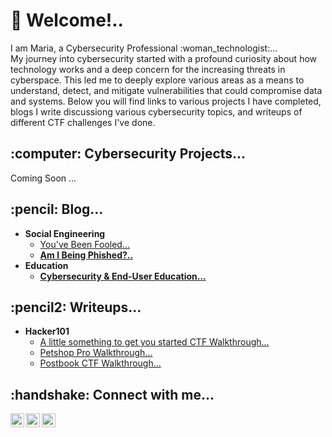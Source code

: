 <h1>👋 Welcome!..</h1> 

<p>I am Maria, a Cybersecurity Professional :woman_technologist:... </br> My journey into cybersecurity started with a profound curiosity about how technology works and a deep concern for the increasing threats in cyberspace. This led me to deeply explore various areas as a means to understand, detect, and mitigate vulnerabilities that could compromise data and systems. Below you will find links to various projects I have completed, blogs I write discussiong various cybersecurity topics, and writeups of different CTF challenges I've done.</p> 

<h2>:computer: Cybersecurity Projects...</h2>
  Coming Soon ...

<h2>:pencil: Blog...</h2>

- <b>Social Engineering</b>
  - [You've Been Fooled...](https://www.walkingeclipse.com/post/you-ve-been-fooled-social-engineering)
  - <b>[Am I Being Phished?..](https://www.walkingeclipse.com/post/am-i-being-phished)</b>
- <b>Education</b>
  - <b>[Cybersecurity & End-User Education...](https://www.walkingeclipse.com/post/cybersecurity-end-user-education)</b>
  

<h2>:pencil2: Writeups...</h2>

- <b>Hacker101</b>
  - [A little something to get you started CTF Walkthrough...](https://www.walkingeclipse.com/ctfs/a-little-something-to-get-you-started-ctf-walkthrough)
  - [Petshop Pro Walkthrough...](https://www.walkingeclipse.com/ctfs/petshop-pro-walkthrough-)
  - [Postbook CTF Walkthrough...](https://www.walkingeclipse.com/ctfs/postbook-ctf-walkthrough)


<h2>:handshake: Connect with me...</h2>

[<img align="left" alt="MariaManzano | Twitter" width="22px" src="https://cdn.jsdelivr.net/npm/simple-icons@v3/icons/twitter.svg" />][twitter]
[<img align="left" alt="MariaManzano | LinkedIn" width="22px" src="https://cdn.jsdelivr.net/npm/simple-icons@v3/icons/linkedin.svg" />][linkedin]
[<img align="left" alt="MariaManzano | Instagram" width="22px" src="https://cdn.jsdelivr.net/npm/simple-icons@v3/icons/instagram.svg" />][instagram]

[twitter]: https://twitter.com/walkingeclipse
[instagram]: https://www.instagram.com/walkingeclipse/
[linkedin]: https://linkedin.com/in/maria-m-manzano

<!--
**walkingeclipse/walkingeclipse** is a ✨ _special_ ✨ repository because its `README.md` (this file) appears on your GitHub profile.

Here are some ideas to get you started:

- 🔭 I’m currently working on ...
- 🌱 I’m currently learning ...
- 👯 I’m looking to collaborate on ...
- 🤔 I’m looking for help with ...
- 💬 Ask me about ...
- 📫 How to reach me: ...
- 😄 Pronouns: ...
- ⚡ Fun fact: ...
-->

